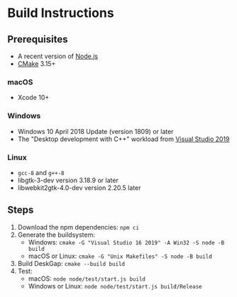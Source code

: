 # Build Instructions

## Prerequisites

* A recent version of [Node.js](http://nodejs.org)
* [CMake](https://cmake.org) 3.15+

### macOS
* Xcode 10+

### Windows
* Windows 10 April 2018 Update (version 1809) or later
* The "Desktop development with C++" workload from [Visual Studio 2019](https://docs.microsoft.com/en-us/visualstudio/releases/2019/release-notes)

### Linux

* `gcc-8` and `g++-8`
* libgtk-3-dev version 3.18.9 or later
* libwebkit2gtk-4.0-dev version 2.20.5 later


## Steps
1. Download the npm dependencies: `npm ci`
2. Generate the buildsystem:
    - Windows: `cmake -G "Visual Studio 16 2019" -A Win32 -S node -B build`
    - macOS or Linux: `cmake -G "Unix Makefiles" -S node -B build`
3. Build DeskGap: `cmake --build build`
4. Test:
	- macOS: `node node/test/start.js build`
	- Windows or Linux: `node node/test/start.js build/Release`
